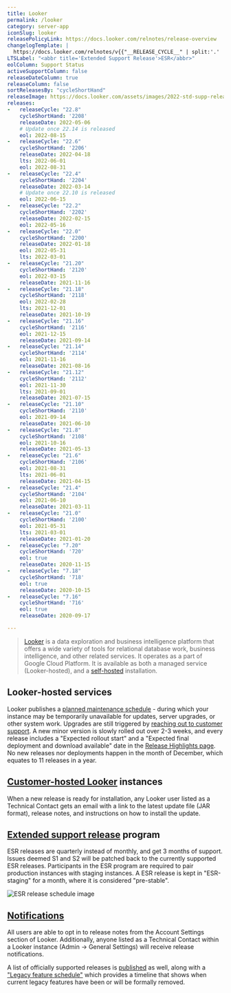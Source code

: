 ```yaml
---
title: Looker
permalink: /looker
category: server-app
iconSlug: looker
releasePolicyLink: https://docs.looker.com/relnotes/release-overview
changelogTemplate: |
  https://docs.looker.com/relnotes/v{{"__RELEASE_CYCLE__" | split:'.' | first}}-changelog#{{"__RELEASE_CYCLE__"}}
LTSLabel: "<abbr title='Extended Support Release'>ESR</abbr>"
eolColumn: Support Status
activeSupportColumn: false
releaseDateColumn: true
releaseColumn: false
sortReleasesBy: "cycleShortHand"
releaseImage: https://docs.looker.com/assets/images/2022-std-supp-releases.png
releases:
-   releaseCycle: "22.8"
    cycleShortHand: '2208'
    releaseDate: 2022-05-06
    # Update once 22.14 is released
    eol: 2022-08-15
-   releaseCycle: "22.6"
    cycleShortHand: '2206'
    releaseDate: 2022-04-18
    lts: 2022-06-01
    eol: 2022-08-31
-   releaseCycle: "22.4"
    cycleShortHand: '2204'
    releaseDate: 2022-03-14
    # Update once 22.10 is released
    eol: 2022-06-15
-   releaseCycle: "22.2"
    cycleShortHand: '2202'
    releaseDate: 2022-02-15
    eol: 2022-05-16
-   releaseCycle: "22.0"
    cycleShortHand: '2200'
    releaseDate: 2022-01-18
    eol: 2022-05-31
    lts: 2022-03-01
-   releaseCycle: "21.20"
    cycleShortHand: '2120'
    eol: 2022-03-15
    releaseDate: 2021-11-16
-   releaseCycle: "21.18"
    cycleShortHand: '2118'
    eol: 2022-02-28
    lts: 2021-12-01
    releaseDate: 2021-10-19
-   releaseCycle: "21.16"
    cycleShortHand: '2116'
    eol: 2021-12-15
    releaseDate: 2021-09-14
-   releaseCycle: "21.14"
    cycleShortHand: '2114'
    eol: 2021-11-16
    releaseDate: 2021-08-16
-   releaseCycle: "21.12"
    cycleShortHand: '2112'
    eol: 2021-11-30
    lts: 2021-09-01
    releaseDate: 2021-07-15
-   releaseCycle: "21.10"
    cycleShortHand: '2110'
    eol: 2021-09-14
    releaseDate: 2021-06-10
-   releaseCycle: "21.8"
    cycleShortHand: '2108'
    eol: 2021-10-16
    releaseDate: 2021-05-13
-   releaseCycle: "21.6"
    cycleShortHand: '2106'
    eol: 2021-08-31
    lts: 2021-06-01
    releaseDate: 2021-04-15
-   releaseCycle: "21.4"
    cycleShortHand: '2104'
    eol: 2021-06-10
    releaseDate: 2021-03-11
-   releaseCycle: "21.0"
    cycleShortHand: '2100'
    eol: 2021-05-31
    lts: 2021-03-01
    releaseDate: 2021-01-20
-   releaseCycle: "7.20"
    cycleShortHand: '720'
    eol: true
    releaseDate: 2020-11-15
-   releaseCycle: "7.18"
    cycleShortHand: '718'
    eol: true
    releaseDate: 2020-10-15
-   releaseCycle: "7.16"
    cycleShortHand: '716'
    eol: true
    releaseDate: 2020-09-17

---
```


>[Looker](https://looker.com/) is a data exploration and business intelligence platform that offers a wide variety of tools for relational database work, business intelligence, and other related services. It operates as a part of Google Cloud Platform. It is available as both a managed service (Looker-hosted), and a [self-hosted](https://docs.looker.com/setup-and-management/looker-hosted-install) installation.

## Looker-hosted services

Looker publishes a [planned maintenance schedule][schedule] - during which your instance may be temporarily unavailable for updates, server upgrades, or other system work. Upgrades are still triggered by [reaching out to customer support][best-practices]. A new minor version is slowly rolled out over 2-3 weeks, and every release includes a "Expected rollout start" and a "Expected final deployment and download available" date in the [Release Highlights page](https://docs.looker.com/relnotes). No new releases nor deployments happen in the month of December, which equates to 11 releases in a year.

## [Customer-hosted Looker][self-hosted] instances

When a new release is ready for installation, any Looker user listed as a Technical Contact gets an email with a link to the latest update file (JAR format), release notes, and instructions on how to install the update.

## [Extended support release][esr] program

ESR releases are quarterly instead of monthly, and get 3 months of support. Issues deemed S1 and S2 will be patched back to the currently supported ESR releases. Participants in the ESR program are required to pair production instances with staging instances. A ESR release is kept in "ESR-staging" for a month, where it is considered "pre-stable".

![ESR release schedule image](https://docs.looker.com/assets/images/2022-std-esr-supp-releases.png)

## [Notifications][emails]

All users are able to opt in to release notes from the Account Settings section of Looker. Additionally, anyone listed as a Technical Contact within a Looker instance (Admin -> General Settings) will receive release notifications.

A list of officially supported releases is [published](https://docs.looker.com/relnotes/supported-releases) as well, along with a ["Legacy feature schedule"][lfs] which provides a timeline that shows when current legacy features have been or will be formally removed.

[self-hosted]: https://docs.looker.com/setup-and-management/on-prem-mgmt "Managing a customer-hosted deployment"
[esr]: https://docs.looker.com/relnotes/esr-overview "Standard extended support release program overview"
[emails]: https://docs.looker.com/relnotes/release-emails "Release deployment emails"
[schedule]: https://docs.looker.com/relnotes/hosted-maintenance-hours "Google maintenance policy for Looker-hosted services"
[best-practices]: https://help.looker.com/hc/articles/360023639354 "Best Practices when Updating your Looker Instance"
[lfs]: https://docs.looker.com/relnotes/legacy-feature-schedule#legacy_feature_schedule "Legacy feature schedule"

